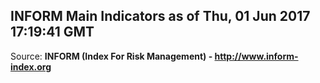 ## INFORM Main Indicators as of Thu, 01 Jun 2017 17:19:41 GMT

Source: **INFORM (Index For Risk Management) - http://www.inform-index.org**